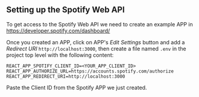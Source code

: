 ## Setting up the Spotify Web API
To get access to the Spotify Web API we need to create an example APP in https://developer.spotify.com/dashboard/

Once you created an APP, click on APP's *Edit Settings* button and add a *Redirect URI* `http://localhost:3000`, then create a file named `.env` in the project top level with the following content:
```
REACT_APP_SPOTIFY_CLIENT_ID=<YOUR_APP_CLIENT_ID>
REACT_APP_AUTHORIZE_URL=https://accounts.spotify.com/authorize
REACT_APP_REDIRECT_URI=http://localhost:3000
```

Paste the Client ID from the Spotify APP we just created.
